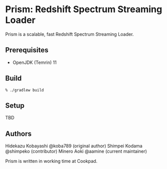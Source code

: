 # Prism: Redshift Spectrum Streaming Loader

Prism is a scalable, fast Redshift Spectrum Streaming Loader.

## Prerequisites
- OpenJDK (Temrin) 11

## Build
```
% ./gradlew build
```

## Setup
TBD

## Authors
Hidekazu Kobayashi @koba789 (original author)
Shimpei Kodama @shimpeko (contributor)
Minero Aoki @aamine (current maintainer)

Prism is written in working time at Cookpad.
